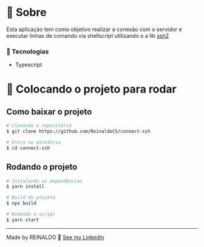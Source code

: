 # 📖 Sobre

Esta aplicação tem como objetivo realizar a conexão com o servidor e executar linhas de comando via shellscript utilizando o a lib [ssh2](https://github.com/mscdex/ssh2)

### 🚀 Tecnologias

- Typescript

# 🔧 Colocando o projeto para rodar

## Como baixar o projeto

```bash
# Clonando o repositório
$ git clone https://github.com/ReinaldoCS/connect-ssh

# Entra no diretório
$ cd connect-ssh
```

## Rodando o projeto
```bash
# Instalando as dependências
$ yarn install

# Build do projeto
$ npx build 

# Rodando o script
$ yarn start
```

---

Made by REINALDO  👋 [See my LinkedIn](https://www.linkedin.com/in/reinaldo-correia-ba19ab179/)

